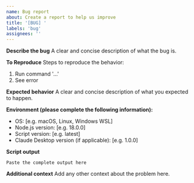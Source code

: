 ```yaml
---
name: Bug report
about: Create a report to help us improve
title: '[BUG] '
labels: 'bug'
assignees: ''
---
```


**Describe the bug**
A clear and concise description of what the bug is.

**To Reproduce**
Steps to reproduce the behavior:
1. Run command '...'
2. See error

**Expected behavior**
A clear and concise description of what you expected to happen.

**Environment (please complete the following information):**
- OS: [e.g. macOS, Linux, Windows WSL]
- Node.js version: [e.g. 18.0.0]
- Script version: [e.g. latest]
- Claude Desktop version (if applicable): [e.g. 1.0.0]

**Script output**
```
Paste the complete output here
```

**Additional context**
Add any other context about the problem here. 